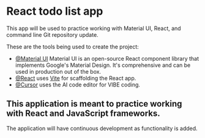 # React todo list app

This app will be used to practice working with Material UI, React, and command line Git repository update.

These are the tools being used to create the project:

- [@Material UI](https://mui.com/material-ui/getting-started/) Material UI is an open-source React component library that implements Google's Material Design. It's comprehensive and can be used in production out of the box.
- [@React](https://react.dev/learn) uses [Vite](https://vite.dev/guide/) for scaffolding the React app.
- [@Cursor](https://www.cursor.com/) uses the AI code editor for VIBE coding.

## This application is meant to practice working with React and JavaScript frameworks.

The application will have continuous development as functionality is added.
